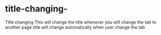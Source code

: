 # title-changing-
Title changing
This will change the title whenever you will change the tab to another page 
title will change automatically when user change the tab

